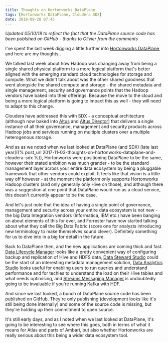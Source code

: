 ```yaml
---
title: Thoughts on Hortonworks DataPlane
tags: [Hortonworks DataPlane, Cloudera SDX]
date: 2018-09-28 07:45
---
```

*Updated 05/10/18 to reflect the fact that the DataPlane source code has been publshed on GitHub - thanks to Olivier from the comments* 

I've spent the last week digging a little further into [Hortonworks DataPlane](/technologies/hortonworks-dataplane/), and here are my thoughts..
<!--more-->

We talked last week about how Hadoop was changing away from being a single shared physical platform to a more logical platform that's better aligned with the emerging standard cloud technologies for storage and compute.  What we didn't talk about was the other shared goodness that went alongside the shared compute and storage - the shared metadata and single management, security and governance points that the Hadoop vendors have baked into their offerings.  Because the move to the cloud and being a more logical platform is going to impact this as well - they will need to adapt to this change.

Cloudera have addressed this with SDX - a conceptual architecture (although now baked into [Altus](/technologies/cloudera-altus/) and [Altus Director](/technologies/cloudera-altus/director/)) that delivers a single instance of all their governance, management and security products across Hadoop jobs and services running on multiple clusters over a multiple heterogenous storage.

And as as we noted when we last looked at DataPlane (and SDX) [late last year]({% post_url 2017-11-03-thoughts-on-hortonworks-dataplane-and-cloudera-sdx %}), Hortonworks were positioning DataPlane to be the same, however their stated ambition was much grander - to be the standard management layer across your entire data ecosystem by being a pluggable framework that other vendors could exploit.  It feels like that vision is a little way off however - at the moment the platform only supports Hortonworks Hadoop clusters (and only generally only Hive on those), and although there was a suggestion at one point that DataPlane would run as a cloud service, this doesn't currently appear to be the case.

And let's just note that the idea of having a single point of governance, management and security across your entire data ecosystem is not new - the big Data Integration vendors (Informatica, IBM etc.) have been banging on about elements of this for ever, and Forrester have now started talking about what they call the Big Data Fabric (score one for analysts introducing new terminology to make themselves sound clever).  Definitely something for us to dive into in a big for detail in the future.

Back to DataPlane then, and the new applications are coming thick and fast. [Data Lifecycle Manager](/technologies/hortonworks-dataplane/data-lifecycle-manager/) looks like a pretty convenient way of configuring backup and replication of Hive and HDFS data, [Data Steward Studio](/technologies/hortonworks-dataplane/data-steward-studio/) could be the start of an interesting metadata management solution, [Data Analytics Studio](/technologies/hortonworks-dataplane/data-analytics-studio/) looks useful for enabling users to run queries and understand performance and for techies to understand the load on their Hive tables and what needs optimising, and [Streams Messaging Manager](/technologies/hortonworks-dataplane/streams-messaging-manager/) is undoubtedly going to be invaluable if you're running Kafka with HDF.

And since we last looked, a bunch of DataPlane source code has been published on GitHub.  They're only publishing (development looks like it's still being done internally) and some of the source code is missing, but they're holding up their commitment to open source.

It's still early days, and as I noted when we last looked at DataPlane, it's going to be interesting to see where this goes, both in terms of what it means for Atlas and parts of Ambari, but also whether Hortonworks are really serious about this being a wider data ecosystem tool.